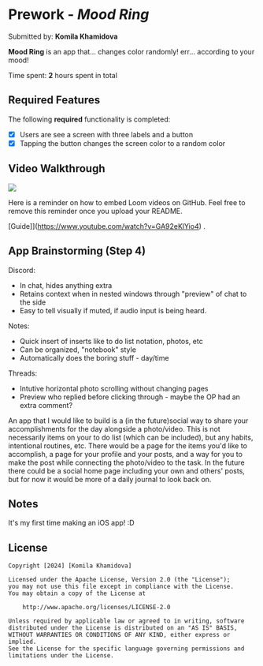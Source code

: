 # Prework - *Mood Ring*

Submitted by: **Komila Khamidova**

**Mood Ring** is an app that... changes color randomly! err... according to your mood! 

Time spent: **2** hours spent in total

## Required Features

The following **required** functionality is completed:

- [X] Users are see a screen with three labels and a button
- [X] Tapping the button changes the screen color to a random color
 
## Video Walkthrough

<div>
    <a href="https://www.loom.com/share/34f50d944dc740e9bfb37f516d50af3d">
      <img style="max-width:300px;" src="https://cdn.loom.com/sessions/thumbnails/34f50d944dc740e9bfb37f516d50af3d-with-play.gif">
    </a>
  </div>

Here is a reminder on how to embed Loom videos on GitHub. Feel free to remove this reminder once you upload your README. 

[Guide]](https://www.youtube.com/watch?v=GA92eKlYio4) .

## App Brainstorming (Step 4)

Discord:
- In chat, hides anything extra
- Retains context when in nested windows through "preview" of chat to the side
- Easy to tell visually if muted, if audio input is being heard.

Notes:
- Quick insert of inserts like to do list notation, photos, etc
- Can be organized, "notebook" style
- Automatically does the boring stuff - day/time

Threads:
- Intutive horizontal photo scrolling without changing pages
- Preview who replied before clicking through - maybe the OP had an extra comment?

An app that I would like to build is a (in the future)social way to share your accomplishments for the day alongside a photo/video. This is not necessarily items on your to do list (which can be included), but any habits, intentional routines, etc. There would be a page for the items you'd like to accomplish, a page for your profile and your posts, and a way for you to make the post while connecting the photo/video to the task. In the future there could be a social home page including your own and others' posts, but for now it would be more of a daily journal to look back on.

## Notes

It's my first time making an iOS app! :D

## License

    Copyright [2024] [Komila Khamidova]

    Licensed under the Apache License, Version 2.0 (the "License");
    you may not use this file except in compliance with the License.
    You may obtain a copy of the License at

        http://www.apache.org/licenses/LICENSE-2.0

    Unless required by applicable law or agreed to in writing, software
    distributed under the License is distributed on an "AS IS" BASIS,
    WITHOUT WARRANTIES OR CONDITIONS OF ANY KIND, either express or implied.
    See the License for the specific language governing permissions and
    limitations under the License.
